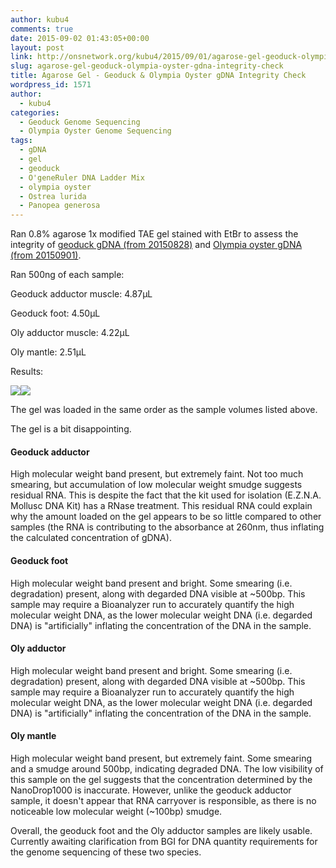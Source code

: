 ```yaml
---
author: kubu4
comments: true
date: 2015-09-02 01:43:05+00:00
layout: post
link: http://onsnetwork.org/kubu4/2015/09/01/agarose-gel-geoduck-olympia-oyster-gdna-integrity-check/
slug: agarose-gel-geoduck-olympia-oyster-gdna-integrity-check
title: Agarose Gel - Geoduck & Olympia Oyster gDNA Integrity Check
wordpress_id: 1571
author:
  - kubu4
categories:
  - Geoduck Genome Sequencing
  - Olympia Oyster Genome Sequencing
tags:
  - gDNA
  - gel
  - geoduck
  - O'geneRuler DNA Ladder Mix
  - olympia oyster
  - Ostrea lurida
  - Panopea generosa
---
```


Ran 0.8% agarose 1x modified TAE gel stained with EtBr to assess the integrity of [geoduck gDNA (from 20150828)](http://onsnetwork.org/kubu4/2015/08/28/genomic-dna-isolation-geoduck-adductor-muscle-foot/) and [Olympia oyster gDNA (from 20150901)](http://onsnetwork.org/kubu4/2015/09/01/genomic-dna-isolation-olympia-oyster-adductor-musle-mantle/).

Ran 500ng of each sample:

Geoduck adductor muscle: 4.87μL

Geoduck foot: 4.50μL

Oly adductor muscle: 4.22μL

Oly mantle: 2.51μL

Results:

[![](https://raw.githubusercontent.com/sr320/LabDocs/master/protocols/Commercial_Protocols/ThermoFisher_OgeneRuler_DNA_Ladder_Mix_F100439.jpg)](https://raw.githubusercontent.com/sr320/LabDocs/master/protocols/Commercial_Protocols/ThermoFisher_OgeneRuler_DNA_Ladder_Mix_F100439.jpg)[![](http://eagle.fish.washington.edu/Arabidopsis/20150901_gDNA_geoduck_oly.jpg)](http://eagle.fish.washington.edu/Arabidopsis/20150901_gDNA_geoduck_oly.jpg)





The gel was loaded in the same order as the sample volumes listed above.

The gel is a bit disappointing.



#### Geoduck adductor



High molecular weight band present, but extremely faint. Not too much smearing, but accumulation of low molecular weight smudge suggests residual RNA. This is despite the fact that the kit used for isolation (E.Z.N.A. Mollusc DNA Kit) has a RNase treatment. This residual RNA could explain why the amount loaded on the gel appears to be so little compared to other samples (the RNA is contributing to the absorbance at 260nm, thus inflating the calculated concentration of gDNA).



#### Geoduck foot



High molecular weight band present and bright. Some smearing (i.e. degradation) present, along with degarded DNA visible at ~500bp. This sample may require a Bioanalyzer run to accurately quantify the high molecular weight DNA, as the lower molecular weight DNA (i.e. degarded DNA) is "artificially" inflating the concentration of the DNA in the sample.



#### Oly adductor



High molecular weight band present and bright. Some smearing (i.e. degradation) present, along with degarded DNA visible at ~500bp. This sample may require a Bioanalyzer run to accurately quantify the high molecular weight DNA, as the lower molecular weight DNA (i.e. degarded DNA) is "artificially" inflating the concentration of the DNA in the sample.



#### Oly mantle



High molecular weight band present, but extremely faint. Some smearing and a smudge around 500bp, indicating degraded DNA. The low visibility of this sample on the gel suggests that the concentration determined by the NanoDrop1000 is inaccurate. However, unlike the geoduck adductor sample, it doesn't appear that RNA carryover is responsible, as there is no noticeable low molecular weight (~100bp) smudge.



Overall, the geoduck foot and the Oly adductor samples are likely usable. Currently awaiting clarification from BGI for DNA quantity requirements for the genome sequencing of these two species.
